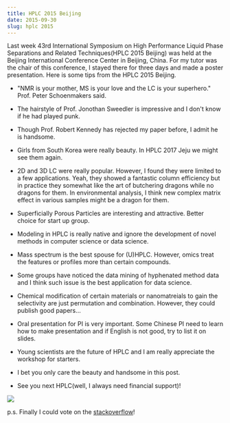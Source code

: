 ```yaml
---
title: HPLC 2015 Beijing
date: 2015-09-30
slug: hplc 2015
---
```


Last week 43rd International Symposium on High Performance Liquid Phase Separations and Related Techniques(HPLC 2015 Beijing) was held at the Beijing International Conference Center in Beijing, China. For my tutor was the chair of this conference, I stayed there for three days and made a poster presentation. Here is some tips from the HPLC 2015 Beijing.

- "NMR is your mother, MS is your love and the LC is your superhero." Prof. Peter Schoenmakers said.

- The hairstyle of Prof. Jonothan Sweedler is impressive and I don't know if he had played punk.

- Though Prof. Robert Kennedy has rejected my paper before, I admit he is handsome. 

- Girls from South Korea were really beauty. In HPLC 2017 Jeju we might see them again.

- 2D and 3D LC were really popular. However, I found they were limited to a few applications. Yeah, they showed a fantastic column efficiency but in practice they somewhat like the art of butchering dragons while no dragons for them. In environmental analysis, I think new complex matrix effect in various samples might be a dragon for them. 

- Superficially Porous Particles are interesting and attractive. Better choice for start up group.

- Modeling in HPLC is really native and ignore the development of novel methods in computer science or data science.

- Mass spectrum is the best spouse for (U)HPLC. However, omics treat the features or profiles more than certain compounds. 

- Some groups have noticed the data mining of hyphenated method data and I think such issue is the best application for data science.

- Chemical modification of certain materials or nanomatreials to gain the selectivity are just permutation and combination. However, they could publish good papers...

- Oral presentation for PI is very important. Some Chinese PI need to learn how to make presentation and if English is not good, try to list it on slides.

- Young scientists are the future of HPLC and I am really appreciate the workshop for starters.

- I bet you only care the beauty and handsome in this post.

- See you next HPLC(well, I always need financial support)!

![](http://yufree.cn/blogcn/figure/hplc2015.jpg)

p.s. Finally I could vote on the [stackoverflow](http://stackoverflow.com/users/3083491/yufree)!
